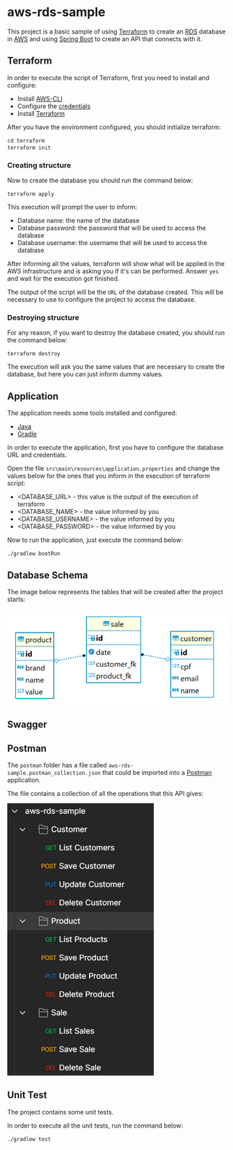 # aws-rds-sample

This project is a basic sample of using [Terraform](https://www.terraform.io) to create an [RDS](https://aws.amazon.com/free/database) database in [AWS](https://aws.amazon.com) and using [Spring Boot](https://spring.io/projects/spring-boot) to create an API that connects with it.

## Terraform

In order to execute the script of Terraform, first you need to install and configure:

* Install [AWS-CLI](https://docs.aws.amazon.com/cli/index.html)
* Configure the [credentials](https://docs.aws.amazon.com/cli/latest/userguide/cli-configure-envvars.html)
* Install [Terraform](https://developer.hashicorp.com/terraform/downloads)

After you have the environment configured, you should initialize terraform:

```
cd terraform
terraform init
```

### Creating structure

Now to create the database you should run the command below:

```
terraform apply
```

This execution will prompt the user to inform:
* Database name: the name of the database
* Database password: the password that will be used to access the database
* Database username: the username that will be used to access the database

After informing all the values, terraform will show what will be applied in the AWS infrastructure and is asking you if it's can be performed.
Answer `yes` and wait for the execution got finished.

The output of the script will be the `URL` of the database created. This will be necessary to use to configure the project to access the database.

### Destroying structure

For any reason, if you want to destroy the database created, you should run the command below:

```
terraform destroy
```

The execution will ask you the same values that are necessary to create the database, but here you can just inform dummy values.

## Application

The application needs some tools installed and configured:

* [Java](https://www.oracle.com/java/technologies/downloads/)
* [Gradle](https://gradle.org/install/)

In order to execute the application, first you have to configure the database URL and credentials.

Open the file `src\main\resources\application.properties` and change the values below for the ones that you inform in the execution of terraform script:
* <DATABASE_URL> - this value is the output of the execution of terraform
* <DATABASE_NAME> - the value informed by you
* <DATABASE_USERNAME> - the value informed by you
* <DATABASE_PASSWORD> - the value informed by you

Now to run the application, just execute the command below:

```
./gradlew bootRun
```

## Database Schema

The image below represents the tables that will be created after the project starts:

![Database Schema](doc/database_schema.png)

## Swagger

## Postman

The `postman` folder has a file called `aws-rds-sample.postman_collection.json` that could be imported into a [Postman](https://www.postman.com) application.

The file contains a collection of all the operations that this API gives:

![Postman Collection](doc/postman.png)

## Unit Test

The project contains some unit tests.

In order to execute all the unit tests, run the command below:

```
./gradlew test
```
